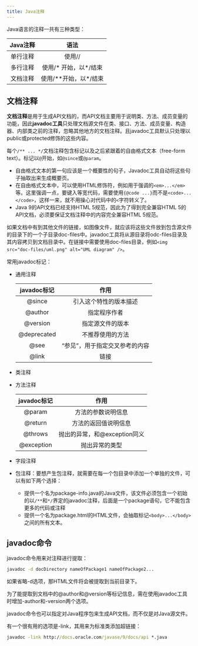 ```yaml
---
title: Java注释
---
```


Java语言的注释一共有三种类型：

| Java注释 |         语法          |
| :------: | :-------------------: |
| 单行注释 |        使用//         |
| 多行注释 | 使用/* 开始，以*/结束 |
| 文档注释 | 使用/\*\*开始，以\*/结束 |

## 文档注释

**文档注释**是用于生成API文档的，而API文档主要用于说明类、方法、成员变量的功能，因此**javadoc工具**只处理文档源文件在类、接口、方法、成员变量、构造器、内部类之前的注释，忽略其他地方的文档注释。且javadoc工具默认只处理以public或protected修饰的这些内容。

每个`/** ... */`文档注释包含标记以及之后紧跟着的自由格式文本（free-form text）。标记以`@`开始，如`@since`或`@param`。

- 自由格式文本的第一句应该是一个概要性的句子，Javadoc工具自动将这些句子抽取出来生成概要页。
- 在自由格式文本中，可以使用HTML修饰符，例如用于强调的`<em>...</em>`等。这里强调一点，要键入等宽代码，需要使用`{@code ...}`而不是`<code>...</code>`，这样一来，就不用操心对代码中的`<`字符转义了。
- Java 9的API文档已经支持HTML 5规范，因此为了得到完全兼容HTML 5的API文档，必须要保证文档注释中的内容完全兼容HTML 5规范。

如果文档中有到其他文件的链接，如图像文件，就应该将这些文件放到包含源文件的目录下的一个子目录doc-files中。javadoc工具将从源目录将odc-files目录及其内容拷贝到文档目录中。在链接中需要使用doc-files目录，例如`<img src="doc-files/uml.png" alt="UML diagram" />`。

常用javadoc标记：

- 通用注释

    | javadoc标记 |              作用              |
    | :---------: | :----------------------------: |
    |   @since    |     引入这个特性的版本描述     |
    |   @author   |          指定程序作者          |
    |  @version   |        指定源文件的版本        |
    | @deprecated |        不推荐使用的方法        |
    |    @see     | “参见”，用于指定交叉参考的内容 |
    |    @link    |              链接              |

- 类注释

- 方法注释

    | javadoc标记 |             作用             |
    | :---------: | :--------------------------: |
    |   @param    |      方法的参数说明信息      |
    |   @return   |     方法的返回值说明信息     |
    |   @throws   | 抛出的异常，和@exception同义 |
    | @exception  |        抛出异常的类型        |

- 字段注释

- 包注释：要想产生包注释，就需要在每一个包目录中添加一个单独的文件，可以有如下两个选择：

    - 提供一个名为package-info.java的Java文件，该文件必须包含一个初始的以`/**`和`*/`界定的javadoc注释，后面是一个package语句，它不能包含更多的代码或注释
    - 提供一个名为package.html的HTML文件，会抽取标记`<body>...</body>`之间的所有文本。

## javadoc命令

javadoc命令用来对注释进行提取：

```cmd
javadoc -d docDirectory nameOfPackage1 nameOfPackage2...
```

如果省略-d选项，那HTML文件将会被提取到当前目录下。

为了能提取到文档中的@author和@version等标记信息，需在使用javadoc工具时增加-author和-version两个选项。

javadoc命令也可以指定对Java程序包来生成API文档，而不仅是对Java源文件。

有一个很有用的选项是-link，其用来为标准类添加超链接：

```cmd
javadoc -link http://docs.oracle.com/javase/9/docs/api *.java
```

